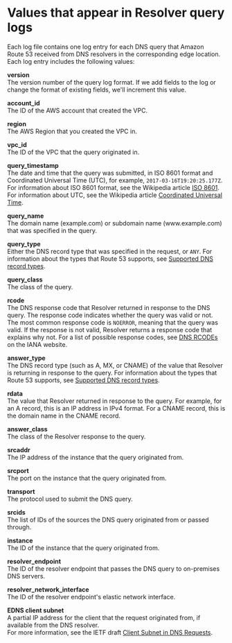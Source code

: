 # Values that appear in Resolver query logs<a name="resolver-query-logs-format"></a>

Each log file contains one log entry for each DNS query that Amazon Route 53 received from DNS resolvers in the corresponding edge location\. Each log entry includes the following values:

**version**  
The version number of the query log format\. If we add fields to the log or change the format of existing fields, we'll increment this value\.

**account\_id**  
The ID of the AWS account that created the VPC\.

**region**  
The AWS Region that you created the VPC in\.

**vpc\_id**  
The ID of the VPC that the query originated in\.

**query\_timestamp**  
The date and time that the query was submitted, in ISO 8601 format and Coordinated Universal Time \(UTC\), for example, `2017-03-16T19:20:25.177Z`\.   
For information about ISO 8601 format, see the Wikipedia article [ISO 8601](https://en.wikipedia.org/wiki/ISO_8601)\. For information about UTC, see the Wikipedia article [Coordinated Universal Time](https://en.wikipedia.org/wiki/Coordinated_Universal_Time)\.

**query\_name**  
The domain name \(example\.com\) or subdomain name \(www\.example\.com\) that was specified in the query\.

**query\_type**  
Either the DNS record type that was specified in the request, or `ANY`\. For information about the types that Route 53 supports, see [Supported DNS record types](ResourceRecordTypes.md)\.

**query\_class**  
The class of the query\.

**rcode**  
The DNS response code that Resolver returned in response to the DNS query\. The response code indicates whether the query was valid or not\. The most common response code is `NOERROR`, meaning that the query was valid\. If the response is not valid, Resolver returns a response code that explains why not\. For a list of possible response codes, see [DNS RCODEs](https://www.iana.org/assignments/dns-parameters/dns-parameters.xhtml#dns-parameters-6) on the IANA website\.

**answer\_type**  
The DNS record type \(such as A, MX, or CNAME\) of the value that Resolver is returning in response to the query\. For information about the types that Route 53 supports, see [Supported DNS record types](ResourceRecordTypes.md)\.

**rdata**  
The value that Resolver returned in response to the query\. For example, for an A record, this is an IP address in IPv4 format\. For a CNAME record, this is the domain name in the CNAME record\. 

**answer\_class**  
The class of the Resolver response to the query\.

**srcaddr**  
The IP address of the instance that the query originated from\.

**srcport**  
The port on the instance that the query originated from\.

**transport**  
The protocol used to submit the DNS query\.

**srcids**  
The list of IDs of the sources the DNS query originated from or passed through\.

**instance**  
The ID of the instance that the query originated from\.

**resolver\_endpoint**  
The ID of the resolver endpoint that passes the DNS query to on\-premises DNS servers\.

**resolver\_network\_interface**  
The ID of the resolver endpoint's elastic network interface\.

**EDNS client subnet**  
A partial IP address for the client that the request originated from, if available from the DNS resolver\.  
For more information, see the IETF draft [Client Subnet in DNS Requests](https://tools.ietf.org/html/draft-ietf-dnsop-edns-client-subnet-08)\.
